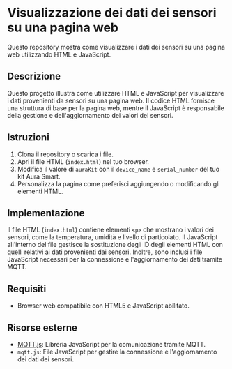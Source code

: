 # Visualizzazione dei dati dei sensori su una pagina web

Questo repository mostra come visualizzare i dati dei sensori su una pagina web utilizzando HTML e JavaScript.

## Descrizione

Questo progetto illustra come utilizzare HTML e JavaScript per visualizzare i dati provenienti da sensori su una pagina web. Il codice HTML fornisce una struttura di base per la pagina web, mentre il JavaScript è responsabile della gestione e dell'aggiornamento dei valori dei sensori.

## Istruzioni

1. Clona il repository o scarica i file.
2. Apri il file HTML (`index.html`) nel tuo browser.
3. Modifica il valore di `auraKit` con il `device_name` e `serial_number` del tuo kit Aura Smart.
4. Personalizza la pagina come preferisci aggiungendo o modificando gli elementi HTML.

## Implementazione

Il file HTML (`index.html`) contiene elementi `<p>` che mostrano i valori dei sensori, come la temperatura, umidità e livello di particolato.
Il JavaScript all'interno del file gestisce la sostituzione degli ID degli elementi HTML con quelli relativi ai dati provenienti dai sensori. Inoltre, sono inclusi i file JavaScript necessari per la connessione e l'aggiornamento dei dati tramite MQTT.

## Requisiti

- Browser web compatibile con HTML5 e JavaScript abilitato.

## Risorse esterne

- [MQTT.js](https://cdnjs.cloudflare.com/ajax/libs/mqtt/4.2.7/mqtt.min.js): Libreria JavaScript per la comunicazione tramite MQTT.
- `mqtt.js`: File JavaScript per gestire la connessione e l'aggiornamento dei dati dei sensori.
